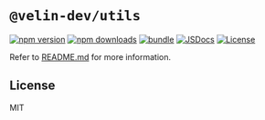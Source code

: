# `@velin-dev/utils`

[![npm version][npm-version-src]][npm-version-href]
[![npm downloads][npm-downloads-src]][npm-downloads-href]
[![bundle][bundle-src]][bundle-href]
[![JSDocs][jsdocs-src]][jsdocs-href]
[![License][license-src]][license-href]

Refer to [README.md](https://github.com/moeru-ai/velin/blob/main/README.md) for more information.

## License

MIT

[npm-version-src]: https://img.shields.io/npm/v/@velin-dev/utils?style=flat&colorA=080f12&colorB=1fa669
[npm-version-href]: https://npmjs.com/package/@velin-dev/utils
[npm-downloads-src]: https://img.shields.io/npm/dm/@velin-dev/utils?style=flat&colorA=080f12&colorB=1fa669
[npm-downloads-href]: https://npmjs.com/package/@velin-dev/utils
[bundle-src]: https://img.shields.io/bundlephobia/minzip/@velin-dev/utils?style=flat&colorA=080f12&colorB=1fa669&label=minzip
[bundle-href]: https://bundlephobia.com/result?p=@velin-dev/utils
[license-src]: https://img.shields.io/github/license/moeru-ai/velin.svg?style=flat&colorA=080f12&colorB=1fa669
[license-href]: https://github.com/moeru-ai/velin/blob/main/LICENSE
[jsdocs-src]: https://img.shields.io/badge/jsdocs-reference-080f12?style=flat&colorA=080f12&colorB=1fa669
[jsdocs-href]: https://www.jsdocs.io/package/@velin-dev/utils
